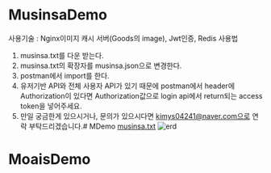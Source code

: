 # MusinsaDemo
사용기술 : Nginx이미지 캐시 서버(Goods의 image), Jwt인증, Redis
사용법
1. musinsa.txt를 다운 받는다.
2. musinsa.txt의 확장자를 musinsa.json으로 변경한다.
3. postman에서 import를 한다.
4. 유저기반 API와 전체 사용자 API가 있기 때문에 postman에서 header에 Authorization이 있다면 Authorization값으로 login api에서 return되는 access token을 넣어주세요.
4. 만일 궁금한게 있으시거나, 문의가 있으시다면 kimys04241@naver.com으로 연락 부탁드리겠습니다.# MDemo
[musinsa.txt](https://github.com/kimys04241/MDemo/files/9229860/musinsa.txt)
![erd](https://user-images.githubusercontent.com/38743330/182048634-f3a60384-9db5-4795-8b93-21daa7565c31.jpeg)
# MoaisDemo
